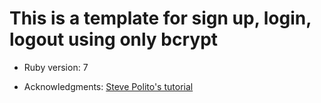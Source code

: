 # This is a template for sign up, login, logout using only bcrypt


* Ruby version: 7

* Acknowledgments: [Steve Polito's tutorial](https://stevepolito.design/blog/rails-authentication-from-scratch/)
